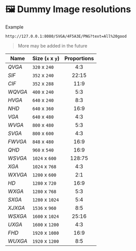 # 🖼️ Dummy Image resolutions

Example

```
http://127.0.0.1:8080/SVGA/4F5A3E/PNG?text=All%20good
```

> More may be added in the future

| Name    | Size (`x` x `y`) | Proportions |
| ------- | ---------------- | :---------: |
| _QVGA_  | `320` x `240`    |     4:3     |
| _SIF_   | `352` x `240`    |    22:15    |
| _CIF_   | `352` x `288`    |    11:9     |
| _WQVGA_ | `400` x `240`    |     5:3     |
| _HVGA_  | `640` x `240`    |     8:3     |
| _NHD_   | `640` x `360`    |    16:9     |
| _VGA_   | `640` x `480`    |     4:3     |
| _WVGA_  | `800` x `480`    |     5:3     |
| _SVGA_  | `800` x `600`    |     4:3     |
| _FWVGA_ | `848` x `480`    |    16:9     |
| _QHD_   | `960` x `540`    |    16:9     |
| _WSVGA_ | `1024` x `600`   |   128:75    |
| _XGA_   | `1024` x `768`   |     4:3     |
| _WXVGA_ | `1200` x `600`   |     2:1     |
| _HD_    | `1280` x `720`   |    16:9     |
| _WXGA_  | `1280` x `768`   |     5:3     |
| _SXGA_  | `1280` x `1024`  |     5:4     |
| _XJXGA_ | `1536` x `960`   |     8:5     |
| _WSXGA_ | `1600` x `1024`  |    25:16    |
| _UXGA_  | `1600` x `1200`  |     4:3     |
| _FHD_   | `1920` x `1080`  |    16:9     |
| _WUXGA_ | `1920` x `1200`  |     8:5     |

